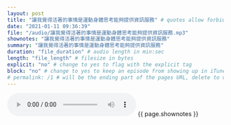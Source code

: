 ```yaml
---
layout: post
title: "讓我覺得活著的事情是運動身體思考能夠提供資訊服務" # quotes allow forbidden characters like the colon
date: "2021-01-11 09:36:39"
file: "/audio/讓我覺得活著的事情是運動身體思考能夠提供資訊服務.mp3"
shownotes: "讓我覺得活著的事情是運動身體思考能夠提供資訊服務"
summary: "讓我覺得活著的事情是運動身體思考能夠提供資訊服務"
duration: "file_duration" # audio length in min:sec
length: "file_length" # filesize in bytes
explicit: "no" # change to yes to flag with the explicit tag
block: "no" # change to yes to keep an episode from showing up in iTunes
# permalink: /1 # will be the ending part of the pages URL, delete to default to the title
---
```


<audio controls>
<source src="{{site.url}}{{site.baseurl}}{{ page.file }}" type="audio/x-mp3">
Your browser does not support the audio element.
</audio>
{{ page.shownotes }}
